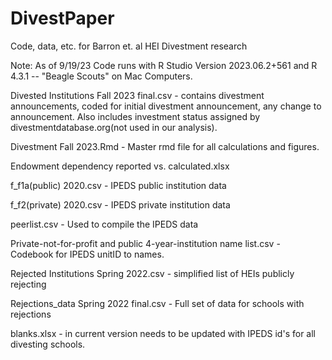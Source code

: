 # DivestPaper
Code, data, etc. for Barron et. al HEI Divestment research

Note: As of 9/19/23 Code runs with R Studio Version 2023.06.2+561 and R  4.3.1 -- "Beagle Scouts" on Mac Computers.


Divested Institutions Fall 2023 final.csv - contains divestment announcements, coded for initial divestment announcement, any change to announcement. Also includes investment status assigned by divestmentdatabase.org(not used in our analysis).

Divestment Fall 2023.Rmd - Master rmd file for all calculations and figures.

Endowment dependency reported vs. calculated.xlsx

f_f1a(public) 2020.csv - IPEDS public institution data

f_f2(private) 2020.csv - IPEDS private institution data

peerlist.csv - Used to compile the IPEDS data

Private-not-for-profit and public 4-year-institution name list.csv - Codebook for IPEDS unitID to names.

Rejected Institutions Spring 2022.csv - simplified list of HEIs publicly rejecting

Rejections_data Spring 2022 final.csv - Full set of data for schools with rejections

blanks.xlsx - in current version needs to be updated with IPEDS id's for all divesting schools.
